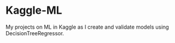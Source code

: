 # Kaggle-ML
My projects on ML in Kaggle as I create and validate models using DecisionTreeRegressor.

